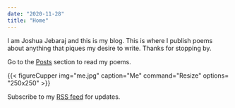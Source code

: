 ```yaml
---
date: "2020-11-28"
title: "Home"
---
```

I am Joshua Jebaraj and this is my blog. This is where I publish poems about anything that piques my desire to write. Thanks for stopping by. 

Go to the [Posts](/posts/) section to read my poems.

{{< figureCupper
img="me.jpg" 
caption="Me" 
command="Resize"
options= "250x250" >}}

Subscribe to my [RSS feed](/index.xml/) for updates.
